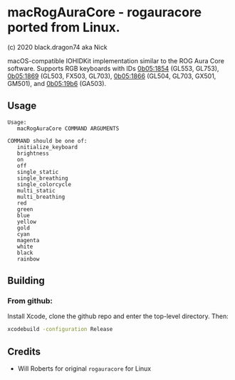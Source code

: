 # macRogAuraCore - rogauracore ported from Linux.

(c) 2020 black.dragon74 aka Nick

macOS-compatible IOHIDKit implementation similar to the ROG
Aura Core software.  Supports RGB keyboards with IDs
[0b05:1854](https://linux-hardware.org/index.php?id=usb:0b05-1854)
(GL553, GL753),
[0b05:1869](https://linux-hardware.org/index.php?id=usb:0b05-1869)
(GL503, FX503, GL703), [0b05:1866](https://linux-hardware.org/index.php?id=usb:0b05-1866) (GL504, GL703, GX501, GM501), and [0b05:19b6](https://linux-hardware.org/index.php?id=usb:0b05-19b6) (GA503).

## Usage

```
Usage:
   macRogAuraCore COMMAND ARGUMENTS

COMMAND should be one of:
   initialize_keyboard
   brightness
   on
   off
   single_static
   single_breathing
   single_colorcycle
   multi_static
   multi_breathing
   red
   green
   blue
   yellow
   gold
   cyan
   magenta
   white
   black
   rainbow
```

## Building

### From github:

Install Xcode, clone the github repo and enter the top-level directory.  Then:

```sh
xcodebuild -configuration Release
```

## Credits

- Will Roberts for original `rogauracore` for Linux
